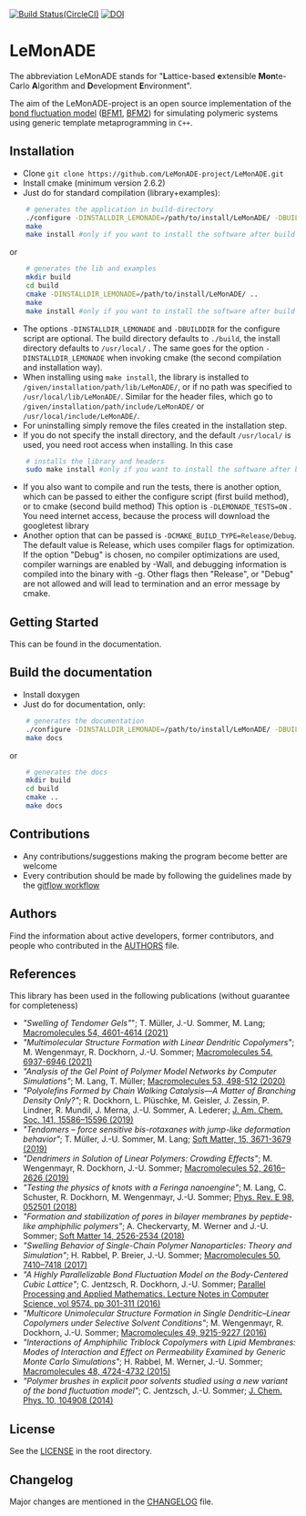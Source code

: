 [![Build Status(CircleCI)](https://circleci.com/gh/LeMonADE-project/LeMonADE.svg?style=svg)](https://circleci.com/gh/LeMonADE-project/LeMonADE)
[![DOI](https://zenodo.org/badge/47562779.svg)](https://zenodo.org/badge/latestdoi/47562779)
# LeMonADE 
The abbreviation LeMonADE stands for 
"**L**attice-based **e**xtensible **Mon**te-Carlo **A**lgorithm and **D**evelopment **E**nvironment".

The aim of the LeMonADE-project is an open source implementation of the 
[bond fluctuation model](https://en.wikipedia.org/wiki/Bond_fluctuation_model) ([BFM1], [BFM2]) for simulating polymeric systems using generic
template metaprogramming in `C++`. 

[BFM1]: http://dx.doi.org/10.1021/ma00187a030  "I. Carmesin, K. Kremer; Macromolecules 21, 2819-2823 (1988)"
 
[BFM2]: http://dx.doi.org/10.1063/1.459901 "H. P. Deutsch, K. Binder; J. Chem. Phys. 94, 2294-2304 (1990)"


## Installation

* Clone `git clone https://github.com/LeMonADE-project/LeMonADE.git`
* Install cmake (minimum version 2.6.2)
* Just do for standard compilation (library+examples):

````sh
    # generates the application in build-directory
    ./configure -DINSTALLDIR_LEMONADE=/path/to/install/LeMonADE/ -DBUILDDIR=/path/to/build/ 
    make
    make install #only if you want to install the software after build
````

 or
 
````sh
    # generates the lib and examples
    mkdir build
    cd build
    cmake -DINSTALLDIR_LEMONADE=/path/to/install/LeMonADE/ ..
    make
    make install #only if you want to install the software after build
````

* The options `-DINSTALLDIR_LEMONADE` and `-DBUILDDIR` for the configure script are 
  optional. The build directory defaults to `./build`, the install directory defaults
  to `/usr/local/` . The same goes for the option `-DINSTALLDIR_LEMONADE` when invoking 
  cmake (the second compilation and installation way).
* When installing using `make install`, the library is installed to
  `/given/installation/path/lib/LeMonADE/`, or if no path was specified to
  `/usr/local/lib/LeMonADE/`. Similar for the header files, which go to
  `/given/installation/path/include/LeMonADE/` or `/usr/local/include/LeMonADE/`.
* For uninstalling simply remove the files created in the installation step.
* If you do not specify the install directory, and the default `/usr/local/` is used,
  you need root access when installing. In this case

````sh
    # installs the library and headers
    sudo make install #only if you want to install the software after build
````
* If you also want to compile and run the tests, there is another option, which can be
  passed to either the configure script (first build method), or to cmake (second build method)
  This option is `-DLEMONADE_TESTS=ON` . You need internet access, because the process will
  download the googletest library
* Another option that can be passed is `-DCMAKE_BUILD_TYPE=Release/Debug`. The default value 
  is Release, which uses compiler flags for optimization. If the option "Debug" is chosen,
  no compiler optimizations are used, compiler warnings are enabled by -Wall, and 
  debugging information is compiled into the binary with -g. Other flags then "Release",
  or "Debug" are not allowed and will lead to termination and an error message by cmake.

## Getting Started

This can be found in the documentation.


## Build the documentation

* Install doxygen 
* Just do for documentation, only:

````sh
    # generates the documentation
    ./configure -DINSTALLDIR_LEMONADE=/path/to/install/LeMonADE/ -DBUILDDIR=/path/to/build/ 
    make docs
````

or

```sh
    # generates the docs
    mkdir build
    cd build
    cmake ..
    make docs
```


## Contributions

* Any contributions/suggestions making the program become better are welcome
* Every contribution should be made by following the guidelines made by the [gitflow workflow](https://www.atlassian.com/git/tutorials/comparing-workflows/gitflow-workflow)


## Authors

Find the information about active developers, former contributors, and people who contributed in the [AUTHORS](AUTHORS.md) file.

## References

This library has been used in the following publications (without guarantee for completeness)
* *"Swelling of Tendomer Gels"*"; T. M&uuml;ller, J.-U. Sommer, M. Lang; [Macromolecules 54, 4601-4614 (2021)](https://doi.org/10.1021/acs.macromol.1c00258)
* *"Multimolecular Structure Formation with Linear Dendritic Copolymers"*; M. Wengenmayr, R. Dockhorn, J.-U. Sommer; [Macromolecules 54, 6937-6946 (2021)](https://doi.org/10.1021/acs.macromol.1c00226)
* *"Analysis of the Gel Point of Polymer Model Networks by Computer Simulations"*; M. Lang, T. M&uuml;ller; [Macromolecules 53, 498-512 (2020)](https://doi.org/10.1021/acs.macromol.9b02217)
* *"Polyolefins Formed by Chain Walking Catalysis—A Matter of Branching Density Only?"*; R. Dockhorn, L. Pl&uuml;schke, M. Geisler, J. Zessin, P. Lindner, R. Mundil, J. Merna, J.-U. Sommer, A. Lederer; [J. Am. Chem. Soc. 141, 15586–15596 (2019)](https://pubs.acs.org/doi/10.1021/jacs.9b06785)
* *"Tendomers – force sensitive bis-rotaxanes with jump-like deformation behavior"*; T. M&uuml;ller, J.-U. Sommer, M. Lang; [Soft Matter, 15, 3671-3679  (2019)](https://doi.org/10.1039/C9SM00292H)
* *"Dendrimers in Solution of Linear Polymers: Crowding Effects"*; M. Wengenmayr, R. Dockhorn, J.-U. Sommer; [Macromolecules 52, 2616–2626 (2019)](https://doi.org/10.1021/acs.macromol.9b00010)
* *"Testing the physics of knots with a Feringa nanoengine"*; M. Lang, C. Schuster, R. Dockhorn, M. Wengenmayr, J.-U. Sommer; [Phys. Rev. E 98, 052501 (2018)](https://doi.org/10.1103/PhysRevE.98.052501)
* *"Formation and stabilization of pores in bilayer membranes by peptide-like amphiphilic polymers"*;  A. Checkervarty, M. Werner and J.-U. Sommer; [Soft Matter 14, 2526-2534 (2018)](https://doi.org/10.1039/C7SM02404E)
* *"Swelling Behavior of Single-Chain Polymer Nanoparticles: Theory and Simulation"*; H. Rabbel, P. Breier, J.-U. Sommer; [Macromolecules 50, 7410–7418 (2017)](https://doi.org/10.1021/acs.macromol.7b01379)
* *"A Highly Parallelizable Bond Fluctuation Model on the Body-Centered Cubic Lattice"*; C. Jentzsch, R. Dockhorn, J.-U. Sommer; [Parallel Processing and Applied Mathematics. Lecture Notes in Computer Science, vol 9574. pp 301-311 (2016)](http://dx.doi.org/10.1007/978-3-319-32152-3_28)
* *"Multicore Unimolecular Structure Formation in Single Dendritic–Linear Copolymers under Selective Solvent Conditions"*; M. Wengenmayr, R. Dockhorn, J.-U. Sommer; [Macromolecules 49, 9215-9227 (2016)](http://dx.doi.org/10.1021/acs.macromol.6b01712)
* *"Interactions of Amphiphilic Triblock Copolymers with Lipid Membranes: Modes of Interaction and Effect on Permeability Examined by Generic Monte Carlo Simulations"*; H. Rabbel, M. Werner, J.-U. Sommer; [Macromolecules 48, 4724-4732 (2015)](http://dx.doi.org/10.1021/acs.macromol.5b00720)
* *"Polymer brushes in explicit poor solvents studied using a new variant of the bond fluctuation model"*; C. Jentzsch, J.-U. Sommer; [J. Chem. Phys. 10, 104908 (2014)](http://dx.doi.org/10.1063/1.4895555)    


## License

See the [LICENSE](LICENSE) in the root directory.

## Changelog

Major changes are mentioned in the [CHANGELOG](CHANGELOG.md) file.
